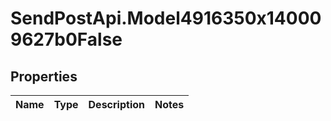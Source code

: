 # SendPostApi.Model4916350x140009627b0False

## Properties
Name | Type | Description | Notes
------------ | ------------- | ------------- | -------------


